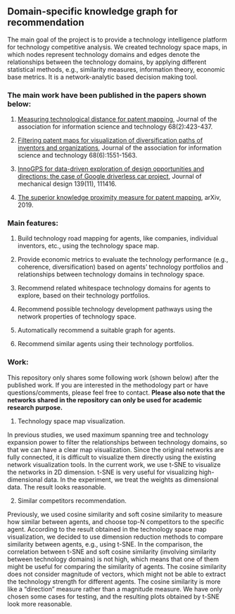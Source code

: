 ## Domain-specific knowledge graph for recommendation

The main goal of the project is to provide a technology intelligence platform for technology competitive analysis. We created technology space maps, in which nodes represent technology domains and edges denote the relationships between the technology domains, by applying different statistical methods, e.g., similarity measures, information theory, economic base metrics. It is a network-analytic based decision making tool.

### The main work have been published in the papers shown below:
1. [Measuring technological distance for patent mapping](https://doi.org/10.1002/asi.23664), Journal of the association for information science and technology 68(2):423-437.

2. [Filtering patent maps for visualization of diversification paths of inventors and organizations](https://doi.org/10.1002/asi.23780), Journal of the association for information science and technology 68(6):1551-1563.

3. [InnoGPS for data-driven exploration of design opportunities and directions: the case of Google driverless car project](https://doi.org/10.1115/1.4037680), Journal of mechanical design 139(11), 111416.

4. [The superior knowledge proximity measure for patent mapping](https://arxiv.org/pdf/1901.03925.pdf), arXiv, 2019.

### Main features:
1. Build technology road mapping for agents, like companies, individual inventors, etc., using the technology space map.

2. Provide economic metrics to evaluate the technology performance (e.g., coherence, diversification) based on agents’ technology portfolios and relationships between technology domains in technology space.

3. Recommend related whitespace technology domains for agents to explore, based on their technology portfolios.

4. Recommend possible technology development pathways using the network properties of technology space.

5. Automatically recommend a suitable graph for agents.

6. Recommend similar agents using their technology portfolios.

### Work:

This repository only shares some following work (shown below) after the published work. If you are interested in the methodology part or have questions/comments, please feel free to contact. **Please also note that the networks shared in the repository can only be used for academic research purpose.**

1. Technology space map visualization. 

In previous studies, we used maximum spanning tree and technology expansion power to filter the relationships between technology domains, so that we can have a clear map visualization. Since the original networks are fully connected, it is difficult to visualize them directly using the existing network visualization tools. In the current work, we use t-SNE to visualize the networks in 2D dimension. t-SNE is very useful for visualizing high-dimensional data. In the experiment, we treat the weights as dimensional data. The result looks reasonable. 

2. Similar competitors recommendation. 

Previously, we used cosine similarity and soft cosine similarity to measure how similar between agents, and choose top-N competitors to the specific agent. According to the result obtained in the technology space map visualization, we decided to use dimension reduction methods to compare similarity between agents, e.g., using t-SNE. In the comparison, the correlation between t-SNE and soft cosine similarity (involving similarity between technology domains) is not high, which means that one of them might be useful for comparing the similarity of agents. The cosine similarity does not consider magnitude of vectors, which might not be able to extract the technology strength for different agents. The cosine similarity is more like a “direction” measure rather than a magnitude measure. We have only chosen some cases for testing, and the resulting plots obtained by t-SNE look more reasonable. 
